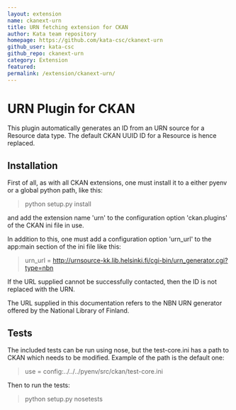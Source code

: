 ```yaml
---
layout: extension
name: ckanext-urn
title: URN fetching extension for CKAN
author: Kata team repository
homepage: https://github.com/kata-csc/ckanext-urn
github_user: kata-csc
github_repo: ckanext-urn
category: Extension
featured: 
permalink: /extension/ckanext-urn/
---
```



URN Plugin for CKAN
===================

This plugin automatically generates an ID from an URN source for a Resource data type. The default CKAN UUID ID for a Resource is hence replaced.

Installation
------------

First of all, as with all CKAN extensions, one must install it to a either pyenv or a global python path, like this:

> python setup.py install

and add the extension name 'urn' to the configuration option 'ckan.plugins' of the CKAN ini file in use.

In addition to this, one must add a configuration option 'urn\_url' to the app:main section of the ini file like this:

> urn\_url = <http://urnsource-kk.lib.helsinki.fi/cgi-bin/urn_generator.cgi?type=nbn>

If the URL supplied cannot be successfully contacted, then the ID is not replaced with the URN.

The URL supplied in this documentation refers to the NBN URN generator offered by the National Library of Finland.

Tests
-----

The included tests can be run using nose, but the test-core.ini has a path to CKAN which needs to be modified. Example of the path is the default one:

> use = config:../../../pyenv/src/ckan/test-core.ini

Then to run the tests:

> python setup.py nosetests

